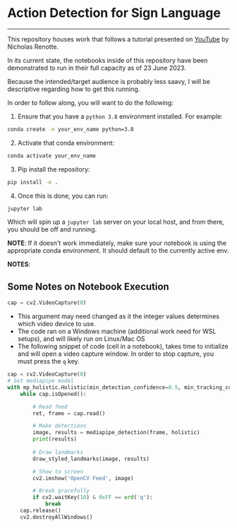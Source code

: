 # Action Detection for Sign Language
---
This repository houses work that follows a tutorial presented on [YouTube](https://www.youtube.com/watch?v=doDUihpj6ro&t=4444s)
by Nicholas Renotte.

In its current state, the notebooks inside of this repository have been demonstrated to run in their full capacity as
of 23 June 2023.

Because the intended/target audience is probably less saavy, I will be descriptive regarding how to get this running.

In order to follow along, you will want to do the following:

1. Ensure that you have a `python 3.8` environment installed. For example:

```bash
conda create -n your_env_name python=3.8
```

2. Activate that conda environment:

```bash
conda activate your_env_name
```

3. Pip install the repository:

```bash
pip install -e .
```

4. Once this is done, you can run:

```bash
jupyter lab
```

Which will spin up a `jupyter lab` server on your local host, and from there, you should be off and running.

**NOTE**: If it doesn't work immediately, make sure your notebook is using the appropriate conda environment.
It should default to the currently active env.

**NOTES**:


## Some Notes on Notebook Execution
```python
cap = cv2.VideoCapture(0)
```

* This argument may need changed as it the integer values determines which video device to use.
* The code ran on a Windows machine (additional work need for WSL setups), and will likely run on Linux/Mac OS
* The following snippet of code (cell in a notebook), takes time to initialize and will open a video capture window.
  In order to stop capture, you must press the `q` key.

```python
cap = cv2.VideoCapture(0)
# Set mediapipe model 
with mp_holistic.Holistic(min_detection_confidence=0.5, min_tracking_confidence=0.5) as holistic:
    while cap.isOpened():

        # Read feed
        ret, frame = cap.read()

        # Make detections
        image, results = mediapipe_detection(frame, holistic)
        print(results)
        
        # Draw landmarks
        draw_styled_landmarks(image, results)

        # Show to screen
        cv2.imshow('OpenCV Feed', image)

        # Break gracefully
        if cv2.waitKey(10) & 0xFF == ord('q'):
            break
    cap.release()
    cv2.destroyAllWindows()
```